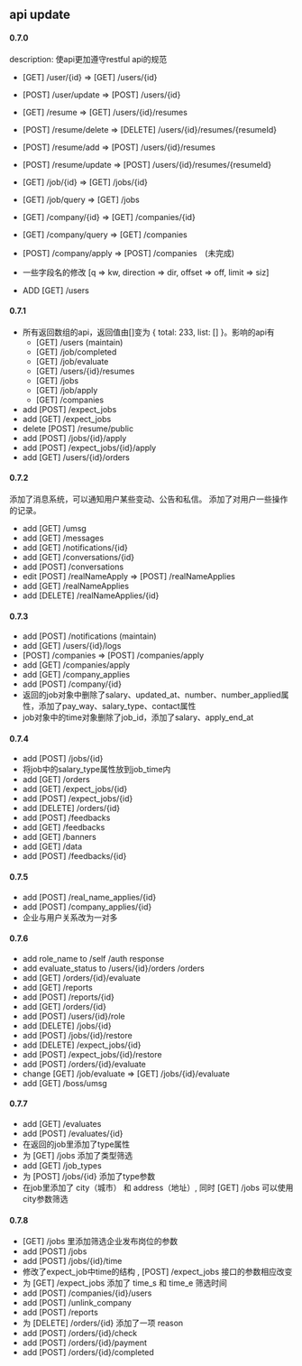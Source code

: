 ## api update
#### 0.7.0
description: 使api更加遵守restful api的规范
- [GET] /user/{id} => [GET] /users/{id}
- [POST] /user/update => [POST] /users/{id}
- [GET] /resume => [GET] /users/{id}/resumes
- [POST] /resume/delete => [DELETE] /users/{id}/resumes/{resumeId}
- [POST] /resume/add => [POST] /users/{id}/resumes
- [POST] /resume/update => [POST] /users/{id}/resumes/{resumeId}
- [GET] /job/{id} => [GET] /jobs/{id}
- [GET] /job/query => [GET] /jobs
- [GET] /company/{id} => [GET] /companies/{id}
- [GET] /company/query => [GET] /companies
- [POST] /company/apply => [POST] /companies　(未完成)
- 一些字段名的修改 [q => kw, direction => dir, offset => off, limit => siz]

- ADD [GET] /users

#### 0.7.1
- 所有返回数组的api，返回值由[]变为 { total: 233, list: [] }。影响的api有 
    - [GET] /users (maintain)
    - [GET] /job/completed
    - [GET] /job/evaluate
    - [GET] /users/{id}/resumes
    - [GET] /jobs
    - [GET] /job/apply
    - [GET] /companies
- add [POST] /expect_jobs
- add [GET] /expect_jobs
- delete [POST] /resume/public
- add [POST] /jobs/{id}/apply
- add [POST] /expect_jobs/{id}/apply
- add [GET] /users/{id}/orders

#### 0.7.2
添加了消息系统，可以通知用户某些变动、公告和私信。
添加了对用户一些操作的记录。
- add [GET] /umsg
- add [GET] /messages
- add [GET] /notifications/{id}
- add [GET] /conversations/{id}
- add [POST] /conversations
- edit [POST] /realNameApply => [POST] /realNameApplies
- add [GET] /realNameApplies
- add [DELETE] /realNameApplies/{id}

#### 0.7.3
- add [POST] /notifications (maintain)
- add [GET] /users/{id}/logs
- [POST] /companies => [POST] /companies/apply
- add [GET] /companies/apply
- add [GET] /company_applies
- add [POST] /company/{id}
- 返回的job对象中删除了salary、updated_at、number、number_applied属性，添加了pay_way、salary_type、contact属性
- job对象中的time对象删除了job_id，添加了salary、apply_end_at

#### 0.7.4
- add [POST] /jobs/{id}
- 将job中的salary_type属性放到job_time内
- add [GET] /orders
- add [GET] /expect_jobs/{id}
- add [POST] /expect_jobs/{id}
- add [DELETE] /orders/{id}
- add [POST] /feedbacks
- add [GET] /feedbacks
- add [GET] /banners
- add [GET] /data
- add [POST] /feedbacks/{id}

#### 0.7.5
- add [POST] /real_name_applies/{id}
- add [POST] /company_applies/{id}
- 企业与用户关系改为一对多

#### 0.7.6
- add role_name to /self /auth response
- add evaluate_status to /users/{id}/orders /orders
- add [GET] /orders/{id}/evaluate
- add [GET] /reports
- add [POST] /reports/{id}
- add [GET] /orders/{id}
- add [POST] /users/{id}/role
- add [DELETE] /jobs/{id}
- add [POST] /jobs/{id}/restore
- add [DELETE] /expect_jobs/{id}
- add [POST] /expect_jobs/{id}/restore
- add [POST] /orders/{id}/evaluate
- change [GET] /job/evaluate => [GET] /jobs/{id}/evaluate
- add [GET] /boss/umsg

#### 0.7.7
- add [GET] /evaluates
- add [POST] /evaluates/{id}
- 在返回的job里添加了type属性
- 为 [GET] /jobs 添加了类型筛选
- add [GET] /job_types
- 为 [POST] /jobs/{id} 添加了type参数
- 在job里添加了 city（城市） 和 address（地址）, 同时 [GET] /jobs 可以使用city参数筛选

#### 0.7.8
- [GET] /jobs 里添加筛选企业发布岗位的参数
- add [POST] /jobs
- add [POST] /jobs/{id}/time
- 修改了expect_job中time的结构 , [POST] /expect_jobs 接口的参数相应改变
- 为 [GET] /expect_jobs 添加了 time_s 和 time_e 筛选时间
- add [POST] /companies/{id}/users
- add [POST] /unlink_company
- add [POST] /reports
- 为 [DELETE] /orders/{id} 添加了一项 reason
- add [POST] /orders/{id}/check
- add [POST] /orders/{id}/payment
- add [POST] /orders/{id}/completed